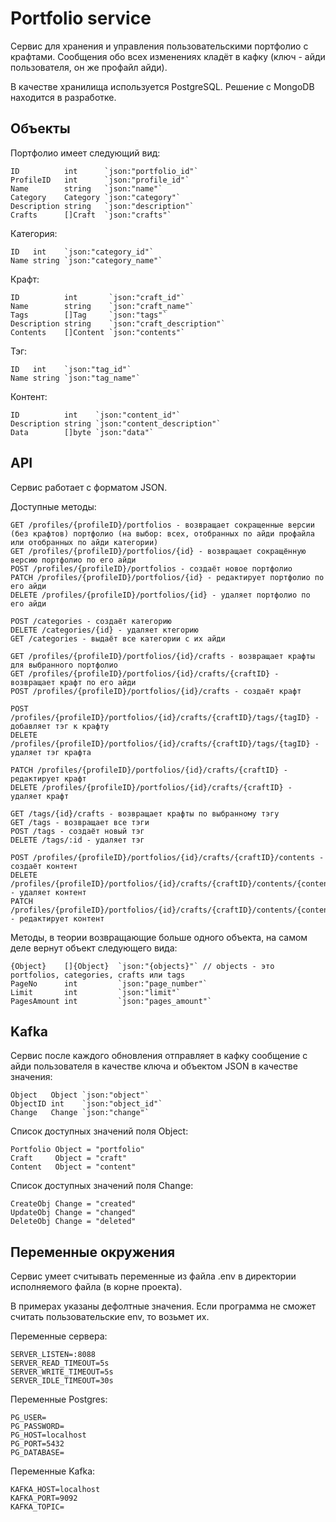 # Portfolio service
Сервис для хранения и управления пользовательскими портфолио с крафтами. Сообщения обо всех изменениях кладёт в кафку (ключ - айди пользователя, он же профайл айди). 

В качестве хранилища используется PostgreSQL. Решение с MongoDB находится в разработке.

## Объекты

Портфолио имеет следующий вид:

    ID          int      `json:"portfolio_id"`
	ProfileID   int      `json:"profile_id"`
	Name        string   `json:"name"`
	Category    Category `json:"category"`
	Description string   `json:"description"`
	Crafts      []Craft  `json:"crafts"`

Категория:

    ID   int    `json:"category_id"`
    Name string `json:"category_name"`

Крафт:

    ID          int       `json:"craft_id"`
    Name        string    `json:"craft_name"`
    Tags        []Tag     `json:"tags"`
    Description string    `json:"craft_description"`
    Contents    []Content `json:"contents"`

Тэг:

    ID   int    `json:"tag_id"`
    Name string `json:"tag_name"`

Контент:

    ID          int    `json:"content_id"`
    Description string `json:"content_description"`
    Data        []byte `json:"data"`

## API
Сервис работает с форматом JSON.

Доступные методы:

    GET /profiles/{profileID}/portfolios - возвращает сокращенные версии (без крафтов) портфолио (на выбор: всех, отобранных по айди профайла или отобранных по айди категории)
	GET /profiles/{profileID}/portfolios/{id} - возвращает сокращённую версию портфолио по его айди
	POST /profiles/{profileID}/portfolios - создаёт новое портфолио 
	PATCH /profiles/{profileID}/portfolios/{id} - редактирует портфолио по его айди
	DELETE /profiles/{profileID}/portfolios/{id} - удаляет портфолио по его айди

	POST /categories - создаёт категорию
	DELETE /categories/{id} - удаляет ктегорию
	GET /categories - выдаёт все категории с их айди

	GET /profiles/{profileID}/portfolios/{id}/crafts - возвращает крафты для выбранного портфолио 
	GET /profiles/{profileID}/portfolios/{id}/crafts/{craftID} - возвращает крафт по его айди
	POST /profiles/{profileID}/portfolios/{id}/crafts - создаёт крафт

	POST /profiles/{profileID}/portfolios/{id}/crafts/{craftID}/tags/{tagID} - добавляет тэг к крафту
	DELETE /profiles/{profileID}/portfolios/{id}/crafts/{craftID}/tags/{tagID} - удаляет тэг крафта

	PATCH /profiles/{profileID}/portfolios/{id}/crafts/{craftID} - редактирует крафт
	DELETE /profiles/{profileID}/portfolios/{id}/crafts/{craftID} - удаляет крафт

	GET /tags/{id}/crafts - возвращает крафты по выбранному тэгу
	GET /tags - возвращает все тэги
	POST /tags - создаёт новый тэг
	DELETE /tags/:id - удаляет тэг

	POST /profiles/{profileID}/portfolios/{id}/crafts/{craftID}/contents - создаёт контент
	DELETE /profiles/{profileID}/portfolios/{id}/crafts/{craftID}/contents/{contentID} - удаляет контент
	PATCH /profiles/{profileID}/portfolios/{id}/crafts/{craftID}/contents/{contentID} - редактирует контент

Методы, в теории возвращающие больше одного объекта, на самом деле вернут объект следующего вида:

	{Object}    []{Object}  `json:"{objects}"` // objects - это portfolios, categories, crafts или tags
	PageNo      int         `json:"page_number"`
	Limit       int         `json:"limit"`
	PagesAmount int         `json:"pages_amount"`

## Kafka
Сервис после каждого обновления отправляет в кафку сообщение с айди пользователя в качестве ключа и объектом JSON в качестве значения:

    Object   Object `json:"object"` 
    ObjectID int    `json:"object_id"`
    Change   Change `json:"change"` 

Список доступных значений поля Object:

    Portfolio Object = "portfolio"
	Craft     Object = "craft"
	Content   Object = "content"

Список доступных значений поля Change:

    CreateObj Change = "created"
	UpdateObj Change = "changed"
	DeleteObj Change = "deleted"

## Переменные окружения

Сервис умеет считывать переменные из файла .env в директории исполняемого файла (в корне проекта).

В примерах указаны дефолтные значения. Если программа не сможет считать пользовательские env, то возьмет их.

Переменные сервера:

    SERVER_LISTEN=:8088
    SERVER_READ_TIMEOUT=5s
    SERVER_WRITE_TIMEOUT=5s
    SERVER_IDLE_TIMEOUT=30s

Переменные Postgres:

    PG_USER=
	PG_PASSWORD=
	PG_HOST=localhost
	PG_PORT=5432
	PG_DATABASE=

Переменные Kafka:

    KAFKA_HOST=localhost
	KAFKA_PORT=9092
	KAFKA_TOPIC=